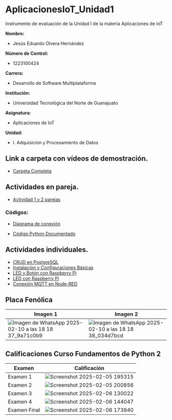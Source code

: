 # AplicacionesIoT_Unidad1

Instrumento de evaluación de la Unidad I de la materia Aplicaciones de IoT

**Nombre:**
- Jesús Eduardo Olvera Hernández

**Número de Control:**
- 1223100424

**Carrera:**
- Desarrollo de Software Multiplataforma

**Institución:**
- Universidad Tecnológica del Norte de Guanajuato

**Asignatura:**
- Aplicaciones de IoT

**Unidad:**
- I. Adquisición y Procesamiento de Datos

## Link a carpeta con vídeos de demostración.
- [Carpeta Completa](https://drive.google.com/drive/folders/1t1U8t79hUxCkGnss0xsPOuj4m-oCV8Im?usp=drive_link)

## Actividades en pareja.
- [Actividad 1 y 2 parejas](https://drive.google.com/file/d/1AY2FTR8uPCJS0bn5l2eF9jXhlDHp-9AZ/view?usp=drive_link)
### Códigos:
- [Diagrama de conexión](https://drive.google.com/file/d/1BBMqcXRfcAkuH-qIF29YJuWEf-ynKbIy/view?usp=drive_link)

- [Código Python Documentado](https://drive.google.com/file/d/1mcfwI6i9l2nr-09p4t0DR2D_Nwgsa7rn/view?usp=drive_link)

## Actividades individuales.
- [CRUD en PostgreSQL](https://drive.google.com/file/d/1PkWyeWwjPNzwnqLOt63gcUZfbxzAmDb1/view?usp=drive_link)
- [Instalación y Configuraciones Básicas](https://drive.google.com/file/d/16CI9v2FEhKU4_qPN3p96XlsLyfAJSfV5/view?usp=drive_lin)
- [LED y Botón con Raspberry Pi](https://drive.google.com/file/d/1LDSNreH223prNx8Q7Yzjva9aW6vR8lIO/view?usp=drive_link)
- [LED con Raspberry Pi](https://drive.google.com/file/d/1k8_ygdkSOHWrOXoa1LoVQC-LuSm0Ei4v/view?usp=drive_link)
- [Conexión MQTT en Node-RED](https://drive.google.com/file/d/1P6hpbPVd6mowNhcBRhz3o0vhynZU9-ww/view?usp=drive_link)

## Placa Fenólica
| Imagen 1 | Imagen 2 |
|----------|----------|
|![Imagen de WhatsApp 2025-02-10 a las 18 18 37_9a71c0b9](https://github.com/user-attachments/assets/56db1118-8622-46d3-a678-0313df70acaa)|![Imagen de WhatsApp 2025-02-10 a las 18 18 38_034d7bcd](https://github.com/user-attachments/assets/22ca3c05-1d7b-430b-b741-67047d1b460a)|



## Calificaciones Curso Fundamentos de Python 2

| Examen | Calificación |
|--------|-------------|
| Examen 1 | ![Screenshot 2025-02-05 195315](https://github.com/user-attachments/assets/7cacb18a-ae0f-4e17-a8cd-0d1af0243749)|
| Examen 2 | ![Screenshot 2025-02-05 200856](https://github.com/user-attachments/assets/f659099a-3a8c-4692-b3c7-bad1dcb2f38b)|
| Examen 3 | ![Screenshot 2025-02-06 130022](https://github.com/user-attachments/assets/3847881c-bdd1-4f87-8c26-edb1b4962fbb)|
| Examen 4 | ![Screenshot 2025-02-06 144047](https://github.com/user-attachments/assets/024fe78c-8aeb-4dc2-a2c4-64556b23b729)|
| Examen Final | ![Screenshot 2025-02-06 173940](https://github.com/user-attachments/assets/73a9aa33-c990-42a6-8139-4a38ee134578)|
